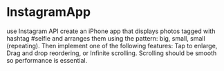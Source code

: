 InstagramApp
============

use Instagram API create an iPhone app that displays photos tagged with hashtag #selfie and arranges them using the pattern: 
big, small, small (repeating). 
Then implement one of the following features: Tap to enlarge, Drag and drop reordering, or Infinite scrolling. 
Scrolling should be smooth so performance is essential.
